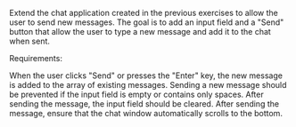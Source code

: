 Extend the chat application created in the previous exercises to allow the user to send new messages. The goal is to add an input field and a "Send" button that allow the user to type a new message and add it to the chat when sent.

Requirements:

When the user clicks "Send" or presses the "Enter" key, the new message is added to the array of existing messages.
Sending a new message should be prevented if the input field is empty or contains only spaces.
After sending the message, the input field should be cleared.
After sending the message, ensure that the chat window automatically scrolls to the bottom.
